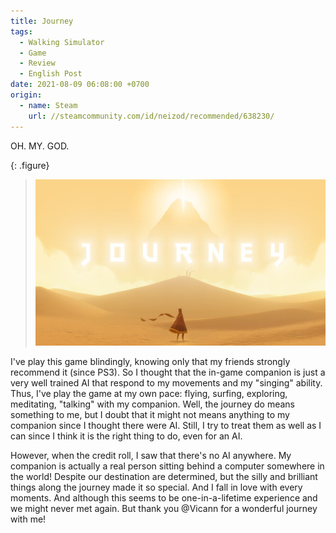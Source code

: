 ```yaml
---
title: Journey
tags:
  - Walking Simulator
  - Game
  - Review
  - English Post
date: 2021-08-09 06:08:00 +0700
origin:
  - name: Steam
    url: //steamcommunity.com/id/neizod/recommended/638230/
---
```


OH. MY. GOD.

{: .figure}
> ![](/images/game/cover/journey.jpg)

I've play this game blindingly, knowing only that my friends strongly recommend it (since PS3). So I thought that the in-game companion is just a very well trained AI that respond to my movements and my "singing" ability. Thus, I've play the game at my own pace: flying, surfing, exploring, meditating, "talking" with my companion. Well, the journey do means something to me, but I doubt that it might not means anything to my companion since I thought there were AI. Still, I try to treat them as well as I can since I think it is the right thing to do, even for an AI.

However, when the credit roll, I saw that there's no AI anywhere. My companion is actually a real person sitting behind a computer somewhere in the world! Despite our destination are determined, but the silly and brilliant things along the journey made it so special. And I fall in love with every moments. And although this seems to be one-in-a-lifetime experience and we might never met again. But thank you @Vicann for a wonderful journey with me!